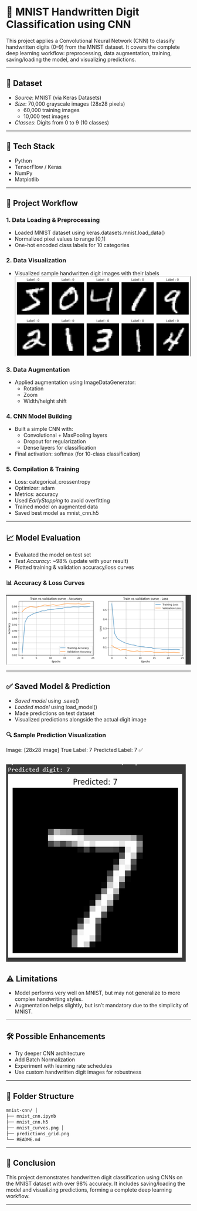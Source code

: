 # 🔢 MNIST Handwritten Digit Classification using CNN

This project applies a Convolutional Neural Network (CNN) to classify handwritten digits (0–9) from the MNIST dataset. It covers the complete deep learning workflow: preprocessing, data augmentation, training, saving/loading the model, and visualizing predictions.

---

## 📂 Dataset

- *Source*: MNIST (via Keras Datasets)
- *Size*: 70,000 grayscale images (28x28 pixels)
  - 60,000 training images
  - 10,000 test images
- *Classes*: Digits from 0 to 9 (10 classes)

---

## 🧰 Tech Stack

- Python
- TensorFlow / Keras
- NumPy
- Matplotlib

---

## 🧠 Project Workflow

### 1. Data Loading & Preprocessing
- Loaded MNIST dataset using keras.datasets.mnist.load_data()
- Normalized pixel values to range [0,1]
- One-hot encoded class labels for 10 categories

### 2. Data Visualization
- Visualized sample handwritten digit images with their labels
![Training Image](https://github.com/Aparna10010/DEEPLEARNING/blob/main/CNN/MNIST(Digit_ImageDataset)/TrainigImagePreview.png)

### 3. Data Augmentation
- Applied augmentation using ImageDataGenerator:
  - Rotation
  - Zoom
  - Width/height shift

### 4. CNN Model Building
- Built a simple CNN with:
  - Convolutional + MaxPooling layers
  - Dropout for regularization
  - Dense layers for classification
- Final activation: softmax (for 10-class classification)

### 5. Compilation & Training
- Loss: categorical_crossentropy
- Optimizer: adam
- Metrics: accuracy
- Used *EarlyStopping* to avoid overfitting
- Trained model on augmented data
- Saved best model as mnist_cnn.h5

---

## 📈 Model Evaluation

- Evaluated the model on test set
- *Test Accuracy*: ~98% (update with your result)
- Plotted training & validation accuracy/loss curves

### 📊 Accuracy & Loss Curves

![Accuracy & Loss Curves](https://github.com/Aparna10010/DEEPLEARNING/blob/main/CNN/MNIST(Digit_ImageDataset)/loss_accuracy_curve.png)

---

## ✅ Saved Model & Prediction

- *Saved model* using .save()  
- *Loaded model* using load_model()  
- Made predictions on test dataset  
- Visualized predictions alongside the actual digit image

### 🔍 Sample Prediction Visualization

Image: [28x28 image] True Label: 7
Predicted Label: 7 ✅

![Predicted Label](https://github.com/Aparna10010/DEEPLEARNING/blob/main/CNN/MNIST(Digit_ImageDataset)/Predicted%20Label.png)
---

## ⚠️ Limitations

- Model performs very well on MNIST, but may not generalize to more complex handwriting styles.
- Augmentation helps slightly, but isn’t mandatory due to the simplicity of MNIST.

---

## 🛠️ Possible Enhancements

- Try deeper CNN architecture
- Add Batch Normalization
- Experiment with learning rate schedules
- Use custom handwritten digit images for robustness

---

## 📁 Folder Structure

```
mnist-cnn/ │
├── mnist_cnn.ipynb 
├── mnist_cnn.h5 
├── mnist_curves.png │
├── predictions_grid.png
└── README.md
```
---

## 🏁 Conclusion

This project demonstrates handwritten digit classification using CNNs on the MNIST dataset with over 98% accuracy. It includes saving/loading the model and visualizing predictions, forming a complete deep learning workflow.


---

